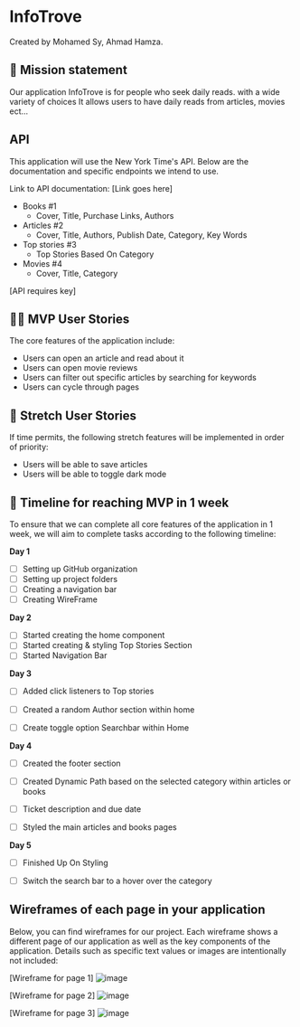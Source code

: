 # InfoTrove

Created by Mohamed Sy, Ahmad Hamza.

## 🚀 Mission statement

Our application InfoTrove is for people who seek daily reads. with a wide variety of choices It allows users to have daily reads from articles, movies ect...

## API

This application will use the New York Time's API. Below are the documentation and specific endpoints we intend to use.

Link to API documentation: [Link goes here]
- Books  #1
  - Cover, Title, Purchase Links, Authors
- Articles #2
  - Cover, Title, Authors, Publish Date, Category, Key Words
- Top stories #3
  - Top Stories Based On Category
- Movies #4
  - Cover, Title, Category

[API requires key]

## 👩‍💻 MVP User Stories

The core features of the application include:

- Users can open an article and read about it
- Users can open movie reviews
- Users can filter out specific articles by searching for keywords
- Users can cycle through pages

## 🤔 Stretch User Stories

If time permits, the following stretch features will be implemented in order of priority:

- Users will be able to save articles
- Users will be able to toggle dark mode

## 📆 Timeline for reaching MVP in 1 week

To ensure that we can complete all core features of the application in 1 week, we will aim to complete tasks according to the following timeline:

**Day 1**

- [ ] Setting up GitHub organization
- [ ] Setting up project folders
- [ ] Creating a navigation bar
- [ ] Creating WireFrame

**Day 2**

- [ ] Started creating the home component 
- [ ] Started creating & styling Top Stories Section
- [ ] Started Navigation Bar 

**Day 3**

- [ ]  Added click listeners to Top stories
- [ ]  Created a random Author section within home
- [ ]  Create toggle option Searchbar within Home 


**Day 4**

- [ ]  Created the footer section 
- [ ]  Created Dynamic Path based on the selected category within articles or books 
- [ ]  Ticket description and due date
- [ ]  Styled the main articles and books pages 


**Day 5**

- [ ]  Finished Up On Styling 
- [ ]  Switch the search bar to a hover over the category 


## Wireframes of each page in your application

Below, you can find wireframes for our project. Each wireframe shows a different page of our application as well as the key components of the application. Details such as specific text values or images are intentionally not included:

[Wireframe for page 1]
![image](https://github.com/InfoTrove/InfoTrove/assets/146132911/f591361a-ec97-4780-a060-66043dbad480)


[Wireframe for page 2]
![image](https://github.com/InfoTrove/InfoTrove/assets/146132911/8c118b72-6228-48b6-9e75-e6e0184deda9)

[Wireframe for page 3]
![image](https://github.com/InfoTrove/InfoTrove/assets/146132911/796a97cd-979e-4bc3-bd7a-235b13c4aaf1)
